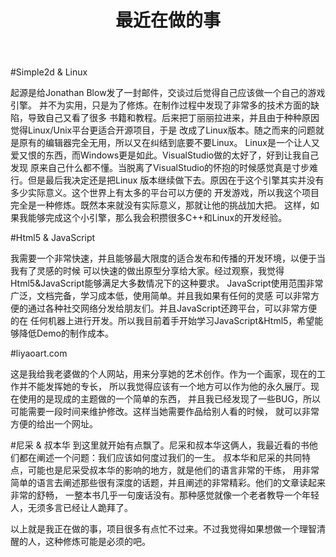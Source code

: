 ﻿---
title: "最近在做的事"
layout: post
description: "开的坑太多了整理一下"
robots: none
---

#Simple2d & Linux

起源是给Jonathan Blow发了一封邮件，交谈过后觉得自己应该做一个自己的游戏引擎。
并不为实用，只是为了修炼。在制作过程中发现了非常多的技术方面的缺陷，导致自己又看了很多
书籍和教程。后来把丁丽丽拉进来，并且由于种种原因觉得Linux/Unix平台更适合开源项目，于是
改成了Linux版本。随之而来的问题就是原有的编辑器完全无用，所以又在纠结到底要不要Linux。
Linux是一个让人又爱又恨的东西，而Windows更是如此。VisualStudio做的太好了，好到让我自己发现
原来自己什么都不懂。当脱离了VisualStudio的怀抱的时候感觉真是寸步难行。但是最后我决定还是把Linux
版本继续做下去。原因在于这个引擎其实并没有多少实际意义。这个世界上有太多的平台可以方便的
开发游戏，所以我这个项目完全是一种修炼。既然本来就没有实际意义，那就让他的挑战加大把。
这样，如果我能够完成这个小引擎，那么我会积攒很多C++和Linux的开发经验。

#Html5 & JavaScript

我需要一个非常快速，并且能够最大限度的适合发布和传播的开发环境，以便于当我有了灵感的时候
可以快速的做出原型分享给大家。经过观察，我觉得Html5&JavaScript能够满足大多数情况下的这种要求。
JavaScript使用范围非常广泛，文档完备，学习成本低，使用简单。并且我如果有任何的灵感
可以非常方便的通过各种社交网络分发给朋友们。并且JavaScript还跨平台，可以非常方便的在
任何机器上进行开发。所以我目前着手开始学习JavaScript&Html5，希望能够降低Demo的制作成本。

#liyaoart.com

这是我给我老婆做的个人网站，用来分享她的艺术创作。作为一个画家，现在的工作并不能发挥她的专长，
所以我觉得应该有一个地方可以作为他的永久展厅。现在使用的是现成的主题做的一个简单的东西，
并且我已经发现了一些BUG，所以可能需要一段时间来维护修改。这样当她需要作品给别人看的时候，
就可以非常方便的给出一个网址。

#尼采 & 叔本华
到这里就开始有点飘了。尼采和叔本华这俩人，我最近看的书他们都在阐述一个问题：我们应该如何度过我们的一生。
叔本华和尼采的共同特点，可能也是尼采受叔本华的影响的地方，就是他们的语言非常的干练，
用非常简单的语言去阐述那些很有深度的话题，并且阐述的非常精彩。他们的文章读起来非常的舒畅，
一整本书几乎一句废话没有。那种感觉就像一个老者教导一个年轻人，无须多言已经让人跪拜了。

以上就是我正在做的事，项目很多有点忙不过来。不过我觉得如果想做一个理智清醒的人，这种修炼可能是必须的吧。